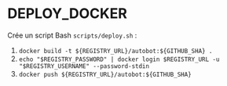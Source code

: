 # DEPLOY_DOCKER
Crée un script Bash `scripts/deploy.sh` :
1. `docker build -t ${REGISTRY_URL}/autobot:${GITHUB_SHA} .`
2. `echo "$REGISTRY_PASSWORD" | docker login $REGISTRY_URL -u "$REGISTRY_USERNAME" --password-stdin`
3. `docker push ${REGISTRY_URL}/autobot:${GITHUB_SHA}`

